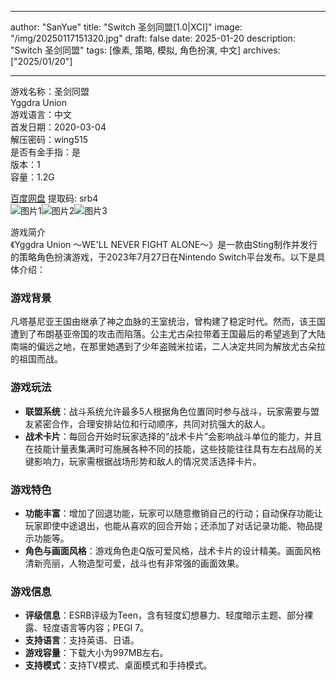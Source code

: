
---
author: "SanYue"
title: "Switch 圣剑同盟[1.0|XCI]"
image: "/img/20250117151320.jpg"
draft: false
date: 2025-01-20
description: "Switch 圣剑同盟"
tags: [像素, 策略, 模拟, 角色扮演, 中文]
archives: ["2025/01/20"]

---

游戏名称：圣剑同盟   
Yggdra Union    
游戏语言：中文  
首发日期：2020-03-04  
解压密码：wing515  
是否有金手指：是  
版本：1   
容量：1.2G

[百度网盘](https://pan.baidu.com/s/1Y8PclMVuEgheEjtUcEzt2Q) 提取码: srb4  
![图片1](/img/edf65b.jpg)![图片2](/img/5e4434.jpg)![图片3](/img/35aaae.jpg)  

游戏简介  
《Yggdra Union ～WE'LL NEVER FIGHT ALONE～》是一款由Sting制作并发行的策略角色扮演游戏，于2023年7月27日在Nintendo Switch平台发布。以下是具体介绍：

### 游戏背景
凡塔基尼亚王国由继承了神之血脉的王室统治，曾构建了稳定时代。然而，该王国遭到了布朗基亚帝国的攻击而陷落。公主尤古朵拉带着王国最后的希望逃到了大陆南端的偏远之地，在那里她遇到了少年盗贼米拉诺，二人决定共同为解放尤古朵拉的祖国而战。

### 游戏玩法
- **联盟系统**：战斗系统允许最多5人根据角色位置同时参与战斗，玩家需要与盟友紧密合作，合理安排站位和行动顺序，共同对抗强大的敌人。
- **战术卡片**：每回合开始时玩家选择的“战术卡片”会影响战斗单位的能力，并且在技能计量表集满时可施展各种不同的技能，这些技能往往具有左右战局的关键影响力，玩家需根据战场形势和敌人的情况灵活选择卡片。

### 游戏特色
- **功能丰富**：增加了回退功能，玩家可以随意撤销自己的行动；自动保存功能让玩家即使中途退出，也能从喜欢的回合开始；还添加了对话记录功能、物品提示功能等。
- **角色与画面风格**：游戏角色走Q版可爱风格，战术卡片的设计精美。画面风格清新亮丽，人物造型可爱，战斗也有非常强的画面效果。

### 游戏信息
- **评级信息**：ESRB评级为Teen，含有轻度幻想暴力、轻度暗示主题、部分裸露、轻度语言等内容；PEGI 7。
- **支持语言**：支持英语、日语。
- **游戏容量**：下载大小为997MB左右。
- **支持模式**：支持TV模式、桌面模式和手持模式。
